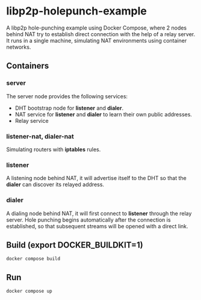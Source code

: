 # libp2p-holepunch-example
A libp2p hole-punching example using Docker Compose, where 2 nodes behind NAT try to establish direct connection with the help of a relay server. It runs in a single machine, simulating NAT environments using container networks.

## Containers
### server
The server node provides the following services:
- DHT bootstrap node for **listener** and **dialer**.
- NAT service for **listener** and **dialer** to learn their own public addresses.
- Relay service

### listener-nat, dialer-nat
Simulating routers with **iptables** rules.

### listener
A listening node behind NAT, it will advertise itself to the DHT so that the **dialer** can discover its relayed address.

### dialer
A dialing node behind NAT, it will first connect to **listener** through the relay server.
Hole punching begins automatically after the connection is established, so that subsequent streams will be opened with a direct link.

## Build (export DOCKER_BUILDKIT=1)
```
docker compose build
```

## Run
```
docker compose up
```
